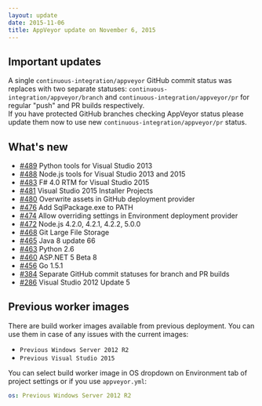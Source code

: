 ```yaml
---
layout: update
date: 2015-11-06
title: AppVeyor update on November 6, 2015
---
```


## Important updates

A single `continuous-integration/appveyor` GitHub commit status was replaces with two separate statuses: `continuous-integration/appveyor/branch` and `continuous-integration/appveyor/pr` for regular "push" and PR builds respectively.<br>
If you have protected GitHub branches checking AppVeyor status please update them now to use new `continuous-integration/appveyor/pr` status.

## What's new

* [#489](https://github.com/appveyor/ci/issues/489) Python tools for Visual Studio 2013
* [#488](https://github.com/appveyor/ci/issues/488) Node.js tools for Visual Studio 2013 and 2015
* [#483](https://github.com/appveyor/ci/issues/483) F# 4.0 RTM for Visual Studio 2015
* [#481](https://github.com/appveyor/ci/issues/481) Visual Studio 2015 Installer Projects
* [#480](https://github.com/appveyor/ci/issues/480) Overwrite assets in GitHub deployment provider
* [#476](https://github.com/appveyor/ci/issues/476) Add SqlPackage.exe to PATH
* [#474](https://github.com/appveyor/ci/issues/474) Allow overriding settings in Environment deployment provider
* [#472](https://github.com/appveyor/ci/issues/472) Node.js 4.2.0, 4.2.1, 4.2.2, 5.0.0
* [#468](https://github.com/appveyor/ci/issues/468) Git Large File Storage
* [#465](https://github.com/appveyor/ci/issues/465) Java 8 update 66
* [#463](https://github.com/appveyor/ci/issues/463) Python 2.6
* [#460](https://github.com/appveyor/ci/issues/460) ASP.NET 5 Beta 8
* [#456](https://github.com/appveyor/ci/issues/456) Go 1.5.1
* [#384](https://github.com/appveyor/ci/issues/384) Separate GitHub commit statuses for branch and PR builds
* [#286](https://github.com/appveyor/ci/issues/286) Visual Studio 2012 Update 5

## Previous worker images

There are build worker images available from previous deployment. You can use them in case of any issues with the current images:

* `Previous Windows Server 2012 R2`
* `Previous Visual Studio 2015`

You can select build worker image in OS dropdown on Environment tab of project settings or if you use `appveyor.yml`:

```yaml
os: Previous Windows Server 2012 R2
```

